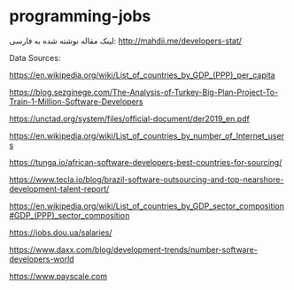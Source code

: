 # programming-jobs

لینک مقاله نوشته شده به فارسی: http://mahdii.me/developers-stat/

Data Sources:

https://en.wikipedia.org/wiki/List_of_countries_by_GDP_(PPP)_per_capita

https://blog.sezginege.com/The-Analysis-of-Turkey-Big-Plan-Project-To-Train-1-Million-Software-Developers

https://unctad.org/system/files/official-document/der2019_en.pdf

https://en.wikipedia.org/wiki/List_of_countries_by_number_of_Internet_users

https://tunga.io/african-software-developers-best-countries-for-sourcing/

https://www.tecla.io/blog/brazil-software-outsourcing-and-top-nearshore-development-talent-report/

https://en.wikipedia.org/wiki/List_of_countries_by_GDP_sector_composition#GDP_(PPP)_sector_composition

https://jobs.dou.ua/salaries/

https://www.daxx.com/blog/development-trends/number-software-developers-world

https://www.payscale.com
